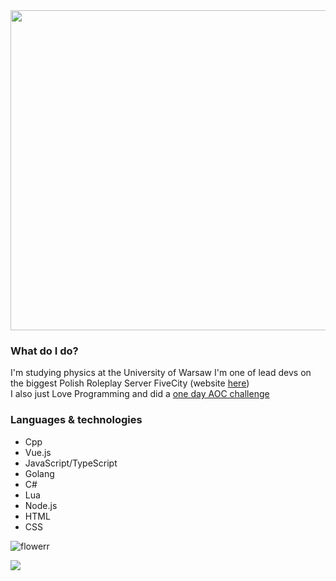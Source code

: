<img width="512" src="https://user-images.githubusercontent.com/61145047/168449140-3c0b1aec-64fe-429e-ba44-cac2632e7256.png" />

### What do I do?
I'm studying physics at the University of Warsaw
I'm one of lead devs on the biggest Polish Roleplay Server FiveCity (website <a href="https://fivecity.net">here</a>)   
I also just Love Programming and did a <a href="https://github.com/Explooosion-code/aoc2021">one day AOC challenge</a>
  

### Languages & technologies
  * Cpp
  * Vue.js
  * JavaScript/TypeScript
  * Golang
  * C#
  * Lua
  * Node.js
  * HTML
  * CSS
  
![flowerr](https://user-images.githubusercontent.com/61145047/168449173-32bd8a48-4809-48f5-ba8a-19ca6e7049bc.png)

<a href="https://github.com/Explooosion-code">
  <img align="center" src="https://github-readme-stats.vercel.app/api?username=Explooosion-code&hide=issues&count_private=true&show_icons=true&theme=dracula&custom_title=Hey%20I%27m%20Explooosion-code" />
</a>
